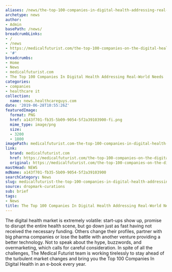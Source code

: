 ```yaml
---
aliases: /news/the-top-100-companies-in-digital-health-addressing-real-world-needs
archetype: news
author:
- Admin
basePath: /news/
breadcrumbLinks:
- /
- /news
- https://medicalfuturist.com/the-top-100-companies-on-the-digital-health-market
- '#'
breadcrumbs:
- Home
- News
- medicalfuturist.com
- The Top 100 Companies In Digital Health Addressing Real-World Needs
categories:
- companies
- healthcare it
collection:
  name: news.healthcareguys.com
date: '2019-06-28T10:55:26Z'
featuredImage:
  format: PNG
  href: a143f701-fb35-5b09-9054-5f2a39103900-fi.png
  mime_type: image/png
  size:
  - 3200
  - 1800
imagePath: medicalfuturist.com-the-top-100-companies-in-digital-health-addressing-real-world-needs
link:
  brand: medicalfuturist.com
  href: https://medicalfuturist.com/the-top-100-companies-on-the-digital-health-market
  original: https://medicalfuturist.com/the-top-100-companies-on-the-digital-health-market
mastHead: NEWS
mdName: a143f701-fb35-5b09-9054-5f2a39103900
searchCategory: News
slug: medicalfuturist-the-top-100-companies-in-digital-health-addressing-real-world-needs
source: dropmark-curations
sub: brief
tags:
- News
title: The Top 100 Companies In Digital Health Addressing Real-World Needs
---
```


The digital health market is extremely volatile: start-ups show up, promise to disrupt the entire health scene, but go down just as fast having not received the necessary funding. Others change their profiles, partner with big pharma companies or lose the battle with another venture providing a better technology. Not to speak about the hype, buzzwords, and overmarketing, which calls for careful consideration. In spite of all the challenges, The Medical Futurist team is working tirelessly to stay ahead of the turbulent market changes and bring you the Top 100 Companies In Digital Health in an e-book every year.
